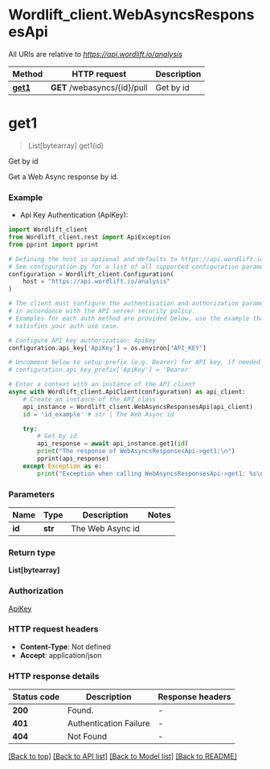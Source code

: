 # Wordlift_client.WebAsyncsResponsesApi

All URIs are relative to *https://api.wordlift.io/analysis*

Method | HTTP request | Description
------------- | ------------- | -------------
[**get1**](WebAsyncsResponsesApi.md#get1) | **GET** /webasyncs/{id}/pull | Get by id


# **get1**
> List[bytearray] get1(id)

Get by id

Get a Web Async response by id.

### Example

* Api Key Authentication (ApiKey):

```python
import Wordlift_client
from Wordlift_client.rest import ApiException
from pprint import pprint

# Defining the host is optional and defaults to https://api.wordlift.io/analysis
# See configuration.py for a list of all supported configuration parameters.
configuration = Wordlift_client.Configuration(
    host = "https://api.wordlift.io/analysis"
)

# The client must configure the authentication and authorization parameters
# in accordance with the API server security policy.
# Examples for each auth method are provided below, use the example that
# satisfies your auth use case.

# Configure API key authorization: ApiKey
configuration.api_key['ApiKey'] = os.environ["API_KEY"]

# Uncomment below to setup prefix (e.g. Bearer) for API key, if needed
# configuration.api_key_prefix['ApiKey'] = 'Bearer'

# Enter a context with an instance of the API client
async with Wordlift_client.ApiClient(configuration) as api_client:
    # Create an instance of the API class
    api_instance = Wordlift_client.WebAsyncsResponsesApi(api_client)
    id = 'id_example' # str | The Web Async id

    try:
        # Get by id
        api_response = await api_instance.get1(id)
        print("The response of WebAsyncsResponsesApi->get1:\n")
        pprint(api_response)
    except Exception as e:
        print("Exception when calling WebAsyncsResponsesApi->get1: %s\n" % e)
```



### Parameters


Name | Type | Description  | Notes
------------- | ------------- | ------------- | -------------
 **id** | **str**| The Web Async id | 

### Return type

**List[bytearray]**

### Authorization

[ApiKey](../README.md#ApiKey)

### HTTP request headers

 - **Content-Type**: Not defined
 - **Accept**: application/json

### HTTP response details

| Status code | Description | Response headers |
|-------------|-------------|------------------|
**200** | Found. |  -  |
**401** | Authentication Failure |  -  |
**404** | Not Found |  -  |

[[Back to top]](#) [[Back to API list]](../README.md#documentation-for-api-endpoints) [[Back to Model list]](../README.md#documentation-for-models) [[Back to README]](../README.md)

